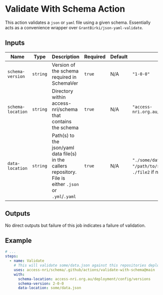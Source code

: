 # Validate With Schema Action

This action validates a `json` or `yaml` file using a given schema. Essentially acts as a convenience wrapper over `GrantBirki/json-yaml-validate`.

## Inputs

| Name | Type | Description | Required | Default | Example |
| ---- | ---- | ----------- | -------- | ------- | ------- |
| `schema-version` | `string` | Version of the schema required in SchemaVer | `true` | N/A | `"1-0-0"` |
| `schema-location` | `string` | Directory within access-nri/schema that contains the schema | `true` | N/A | `"access-nri.org.au/deployment/config/versions"` |
| `data-location` | `string` | Path(s) to the json/yaml data file(s) in the callers repository. File is either `.json` or `.yml`/`.yaml` | `true` | N/A | `"./some/data.json"` or `"/path/to/some/data.yaml"` or ```./file1 \n ./file2``` if newline-separated |

## Outputs

No direct outputs but failure of this job indicates a failure of validation.

## Example

```yaml
# ...
steps:
  - name: Validate
    # This will validate some/data.json against this repositories deployment/config/versions/2-0-0.json
    uses: access-nri/schema/.github/actions/validate-with-schema@main
    with:
      schema-location: access-nri.org.au/deployment/config/versions
      schema-version: 2-0-0
      data-location: some/data.json
```
